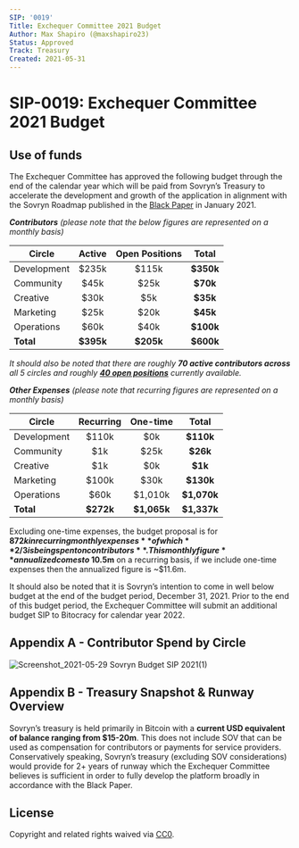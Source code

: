 ```yaml
---
SIP: '0019'
Title: Exchequer Committee 2021 Budget
Author: Max Shapiro (@maxshapiro23)
Status: Approved
Track: Treasury
Created: 2021-05-31
---
```


# SIP-0019: Exchequer Committee 2021 Budget   

## Use of funds

The Exchequer Committee has approved the following budget through the end of the calendar year which will be paid from Sovryn’s Treasury to accelerate the development and growth of the application in alignment with the Sovryn Roadmap published in the [Black Paper](https://wiki.sovryn.app/en/technical-documents/black-paper) in January 2021.

_**Contributors** (please note that the below figures are represented on a monthly basis)_

|	**Circle**  | **Active** | **Open Positions** | **Total** |
| ------------|:----------:|:------------------:|:---------:|
| Development | $235k      | $115k              | **$350k** |
| Community   | $45k       | $25k               | **$70k**  |
| Creative    | $30k       | $5k                | **$35k**  |
| Marketing   | $25k       | $20k               | **$45k**  |
| Operations  | $60k       | $40k               | **$100k** |
| **Total**   | **$395k**  | **$205k**          | **$600k** |

_It should also be noted that there are roughly **70 active contributors across** all 5 circles and roughly [**40 open positions**](https://wiki.sovryn.app/en/open-positions/contribute-developing-sovryn#open-positions) currently available._

_**Other Expenses** (please note that recurring figures are represented on a monthly basis)_

|	**Circle**  | **Recurring** | **One-time** | **Total**   |
| ------------|:-------------:|:------------:|:-----------:|
| Development | $110k         | $0k          | **$110k**   |
| Community   | $1k           | $25k         | **$26k**    |
| Creative    | $1k           | $0k          | **$1k**     |
| Marketing   | $100k         | $30k         | **$130k**   |
| Operations  | $60k          | $1,010k      | **$1,070k** |
| **Total**   | **$272k**     | **$1,065k**  | **$1,337k** |

Excluding one-time expenses, the budget proposal is for **$872k in recurring monthly expenses** of which **2/3 is being spent on contributors**. This monthly figure **annualized comes to ~$10.5m** on a recurring basis, if we include one-time expenses then the annualized figure is ~$11.6m.

It should also be noted that it is Sovryn’s intention to come in well below budget at the end of the budget period, December 31, 2021. Prior to the end of this budget period, the Exchequer Committee will submit an additional budget SIP to Bitocracy for calendar year 2022.

## Appendix A - Contributor Spend by Circle

![Screenshot_2021-05-29 Sovryn Budget SIP 2021(1)](https://user-images.githubusercontent.com/9424721/120204694-19457f80-c1f7-11eb-8183-0b05ba8f2619.png)

## Appendix B - Treasury Snapshot & Runway Overview

Sovryn’s treasury is held primarily in Bitcoin with a **current USD equivalent of balance ranging from $15-20m**. This does not include SOV that can be used as compensation for contributors or payments for service providers. Conservatively speaking, Sovryn’s treasury (excluding SOV considerations) would provide for 2+ years of runway which the Exchequer Committee believes is sufficient in order to fully develop the platform broadly in accordance with the Black Paper.

## License
Copyright and related rights waived via [CC0](https://creativecommons.org/publicdomain/zero/1.0/).
